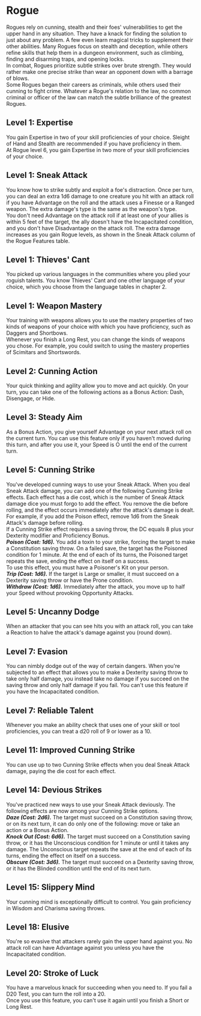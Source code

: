# Rogue
Rogues rely on cunning, stealth and their foes' vulnerabilities to get the upper hand in any situation. They have a knack for finding the solution to just about any problem. A few even learn magical tricks to supplement their other abilities. Many Rogues focus on stealth and deception, while others refine skills that help them in a dungeon environment, such as climbing, finding and disarming traps, and opening locks.  
In combat, Rogues prioritize subtle strikes over brute strength. They would rather make one precise strike than wear an opponent down with a barrage of blows.  
Some Rogues began their careers as criminals, while others used their cunning to fight crime. Whatever a Rogue's relation to the law, no common criminal or officer of the law can match the subtle brilliance of the greatest Rogues.

## Level 1: Expertise
You gain Expertise in two of your skill proficiencies of your choice. Sleight of Hand and Stealth are recommended if you have proficiency in them.  
At Rogue level 6, you gain Expertise in two more of your skill proficiencies of your choice.

## Level 1: Sneak Attack
You know how to strike subtly and exploit a foe's distraction. Once per turn, you can deal an extra 1d6 damage to one creature you hit with an attack roll if you have Advantage on the roll and the attack uses a Finesse or a Ranged weapon. The extra damage's type is the same as the weapon's type.  
You don't need Advantage on the attack roll if at least one of your allies is within 5 feet of the target, the ally doesn't have the Incapacitated condition, and you don't have Disadvantage on the attack roll. The extra damage increases as you gain Rogue levels, as shown in the Sneak Attack column of the Rogue Features table.

## Level 1: Thieves' Cant
You picked up various languages in the communities where you plied your roguish talents. You know Thieves' Cant and one other language of your choice, which you choose from the language tables in chapter 2.

## Level 1: Weapon Mastery
Your training with weapons allows you to use the mastery properties of two kinds of weapons of your choice with which you have proficiency, such as Daggers and Shortbows.  
Whenever you finish a Long Rest, you can change the kinds of weapons you chose. For example, you could switch to using the mastery properties of Scimitars and Shortswords.

## Level 2: Cunning Action
Your quick thinking and agility allow you to move and act quickly. On your turn, you can take one of the following actions as a Bonus Action: Dash, Disengage, or Hide.

## Level 3: Steady Aim
As a Bonus Action, you give yourself Advantage on your next attack roll on the current turn. You can use this feature only if you haven't moved during this turn, and after you use it, your Speed is O until the end of the current turn.

## Level 5: Cunning Strike
You've developed cunning ways to use your Sneak Attack. When you deal Sneak Attack damage, you can add one of the following Cunning Strike effects. Each effect has a die cost, which is the number of Sneak Attack damage dice you must forgo to add the effect. You remove the die before rolling, and the effect occurs immediately after the attack's damage is dealt. For example, if you add the Poison effect, remove 1d6 from the Sneak Attack's damage before rolling.  
If a Cunning Strike effect requires a saving throw, the DC equals 8 plus your Dexterity modifier and Proficiency Bonus.  
***Poison (Cost: 1d6).*** You add a toxin to your strike, forcing the target to make a Constitution saving throw. On a failed save, the target has the Poisoned condition for 1 minute. At the end of each of its turns, the Poisoned target repeats the save, ending the effect on itself on a success.  
To use this effect, you must have a Poisoner's Kit on your person.  
***Trip (Cost: 1d6).*** If the target is Large or smaller, it must succeed on a Dexterity saving throw or have the Prone condition.  
***Withdraw (Cost: 1d6).*** Immediately after the attack, you move up to half your Speed without provoking Opportunity Attacks.

## Level 5: Uncanny Dodge
When an attacker that you can see hits you with an attack roll, you can take a Reaction to halve the attack's damage against you (round down).

## Level 7: Evasion
You can nimbly dodge out of the way of certain dangers. When you're subjected to an effect that allows you to make a Dexterity saving throw to take only half damage, you instead take no damage if you succeed on the saving throw and only half damage if you fail. You can't use this feature if you have the Incapacitated condition.

## Level 7: Reliable Talent
Whenever you make an ability check that uses one of your skill or tool proficiencies, you can treat a d20 roll of 9 or lower as a 10.

## Level 11: Improved Cunning Strike
You can use up to two Cunning Strike effects when you deal Sneak Attack damage, paying the die cost for each effect.

## Level 14: Devious Strikes
You've practiced new ways to use your Sneak Attack deviously. The following effects are now among your Cunning Strike options.  
***Daze (Cost: 2d6).*** The target must succeed on a Constitution saving throw, or on its next turn, it can do only one of the following: move or take an action or a Bonus Action.  
***Knock Out (Cost: 6d6).*** The target must succeed on a Constitution saving throw, or it has the Unconscious condition for 1 minute or until it takes any damage. The Unconscious target repeats the save at the end of each of its turns, ending the effect on itself on a success.  
***Obscure (Cost: 3d6).*** The target must succeed on a Dexterity saving throw, or it has the Blinded condition until the end of its next turn.

## Level 15: Slippery Mind
Your cunning mind is exceptionally difficult to control. You gain proficiency in Wisdom and Charisma saving throws.

## Level 18: Elusive
You're so evasive that attackers rarely gain the upper hand against you. No attack roll can have Advantage against you unless you have the Incapacitated condition.

## Level 20: Stroke of Luck
You have a marvelous knack for succeeding when you need to. If you fail a D20 Test, you can turn the roll into a 20.  
Once you use this feature, you can't use it again until you finish a Short or Long Rest.